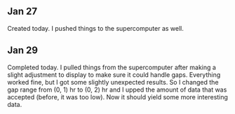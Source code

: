 ## Jan 27

Created today. I pushed things to the supercomputer as well.

## Jan 29

Completed today. I pulled things from the supercomputer after making a slight adjustment to display to make sure it could handle gaps. Everything worked fine, but I got some slightly unexpected results. So I changed the gap range from (0, 1) hr to (0, 2) hr and I upped the amount of data that was accepted (before, it was too low). Now it should yield some more interesting data.